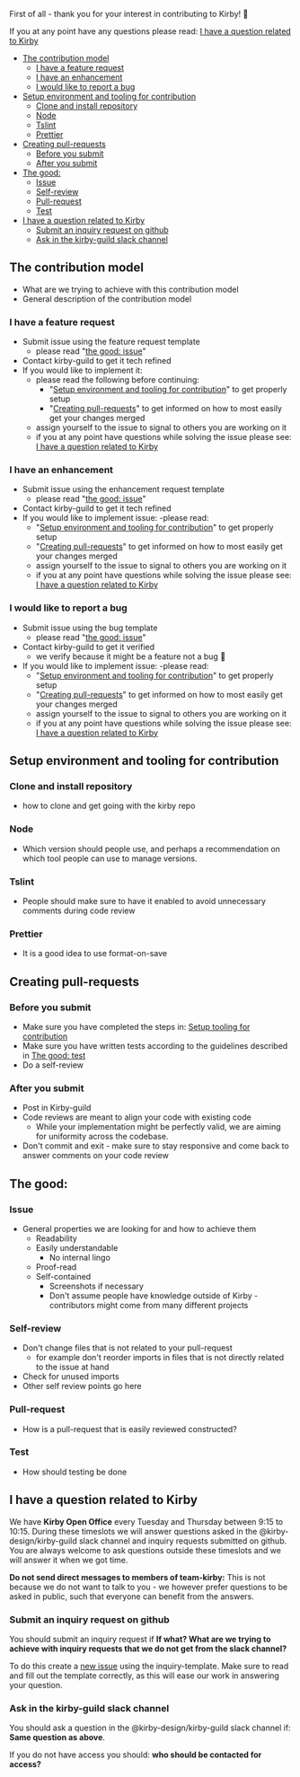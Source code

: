 <!-- We should probably link to this file in #kirby-guild -->
First of all - thank you for your interest in contributing to Kirby! 🥳
<!-- Early on show that we are here to help if necessary and to educate people in how to get help -->
If you at any point have any questions please read: [I have a question related to Kirby](#i-have-a-question-related-to-kirby)

- [The contribution model](#the-contribution-model)
  - [I have a feature request](#i-have-a-feature-request)
  - [I have an enhancement](#i-have-an-enhancement)
  - [I would like to report a bug](#i-would-like-to-report-a-bug)
- [Setup environment and tooling for contribution](#setup-environment-and-tooling-for-contribution)
  - [Clone and install repository](#clone-and-install-repository)
  - [Node](#node)
  - [Tslint](#tslint)
  - [Prettier](#prettier)
- [Creating pull-requests](#creating-pull-requests)
  - [Before you submit](#before-you-submit)
  - [After you submit](#after-you-submit)
- [The good:](#the-good:)
  - [Issue](#issue)
  - [Self-review](#self-review)
  - [Pull-request](#pull-request)
  - [Test](#test)
- [I have a question related to Kirby](#i-have-a-question-related-to-kirby)
  - [Submit an inquiry request on github](#submit-an-inquiry-request-on-github)
  - [Ask in the kirby-guild slack channel](#ask-in-kirby-guild)


## The contribution model
<!-- This section has the purpose of explaining why we do it like we do, in order to have people 
symphatize with the process -->
- What are we trying to achieve with this contribution model
- General description of the contribution model

<!-- The following "I have/would" sections has the role of easily guiding the reader 
on how to do their specific task, and explain them what the process is for that task -->
### I have a feature request 
- Submit issue using the feature request template
  - please read "[the good: issue](#issue)"
- Contact kirby-guild to get it tech refined 
- If you would like to implement it:
  - please read the following before continuing: 
    - "[Setup environment and tooling for contribution](#setup-environment-and-tooling-for-contribution)" to get properly setup 
    - "[Creating pull-requests](#creating-pull-requests)" to get informed on how to most easily get your changes merged
  - assign yourself to the issue to signal to others you are working on it
  - if you at any point have questions while solving the issue please see: [I have a question related to Kirby](#i-have-a-question-related-to-kirby)

### I have an enhancement 
- Submit issue using the enhancement request template
  - please read "[the good: issue](#issue)"
- Contact kirby-guild to get it tech refined 
- If you would like to implement issue: 
  -please read: 
    - "[Setup environment and tooling for contribution](#setup-environment-and-tooling-for-contribution)" to get properly setup 
    - "[Creating pull-requests](#creating-pull-requests)" to get informed on how to most easily get your changes merged
  - assign yourself to the issue to signal to others you are working on it
  - if you at any point have questions while solving the issue please see: [I have a question related to Kirby](#i-have-a-question-related-to-kirby)

### I would like to report a bug 
- Submit issue using the bug template  
  - please read "[the good: issue](#issue)"
- Contact kirby-guild to get it verified 
  - we verify because it might be a feature not a bug 🐛
- If you would like to implement issue: 
  -please read: 
    - "[Setup environment and tooling for contribution](#setup-environment-and-tooling-for-contribution)" to get properly setup 
    - "[Creating pull-requests](#creating-pull-requests)" to get informed on how to most easily get your changes merged
  - assign yourself to the issue to signal to others you are working on it
  - if you at any point have questions while solving the issue please see: [I have a question related to Kirby](#i-have-a-question-related-to-kirby)

## Setup environment and tooling for contribution
<!-- The following section is responsible for teaching people how to get setup with 
the repo such that they can get coding -->

### Clone and install repository 
- how to clone and get going with the kirby repo

### Node 
- Which version should people use, and perhaps a recommendation on which tool people can use to manage versions. 

### Tslint 
- People should make sure to have it enabled to avoid unnecessary comments during code review

### Prettier
- It is a good idea to use format-on-save

## Creating pull-requests 
<!-- This section is responsible for guiding contributors on how they should submit pull-requests in a way that ensures the most swift process and teach them how to catch low-hanging issues there might come up in code-review. -->

### Before you submit  
- Make sure you have completed the steps in: [Setup tooling for contribution](#setup-tooling-for-contribution)
- Make sure you have written tests according to the guidelines described in [The good: test](#test)
- Do a self-review <!-- We could link to self-review in the templates and have people check it off? -->

### After you submit 
- Post in Kirby-guild 
- Code reviews are meant to align your code with existing code 
  - While your implementation might be perfectly valid, we are aiming for uniformity across the codebase. 
- Don't commit and exit - make sure to stay responsive and come back to answer comments on your code review

## The good:
<!-- The following sections have the responsibility of explaining contributors our best pratices such that they can more easily have their changes implemented in kirby --> 
<!-- Ideally we should be able to refer to these sections if people break the guidelines in their issue or pull-requests, to make sure we are all preaching the same guidelines -->

### Issue 
- General properties we are looking for and how to achieve them 
  - Readability 
  - Easily understandable 
    - No internal lingo 
  - Proof-read
  - Self-contained
    - Screenshots if necessary
    <!-- I think the following point is important if Kirby is to be spread out amongst several teams -->
    - Don't assume people have knowledge outside of Kirby - contributors might come from many different projects 

### Self-review 
- Don't change files that is not related to your pull-request
  - for example don't reorder imports in files that is not directly related to the issue at hand
- Check for unused imports
- Other self review points go here

### Pull-request
- How is a pull-request that is easily reviewed constructed?

### Test
- How should testing be done 

## I have a question related to Kirby
<!-- This section is responsible for teaching contributors how to get help with Kirby, we should probably link to this section from the readme.md -->
We have **Kirby Open Office** every Tuesday and Thursday between 9:15 to 10:15. During these timeslots we will answer questions asked in the @kirby-design/kirby-guild slack channel and inquiry requests submitted on github. You are always welcome to ask questions outside these timeslots and we will answer it when we got time. 

**Do not send direct messages to members of team-kirby:** This is not because we do not want to talk to you - we however prefer questions to be asked in public, such that everyone can benefit from the answers. 

### Submit an inquiry request on github 
You should submit an inquiry request if __If what? What are we trying to achieve with inquiry requests that we do not get from the slack channel?__ 

To do this create a [new issue](https://github.com/kirbydesign/designsystem/issues/new/choose) using the inquiry-template. Make sure to read and fill out the template correctly, as this will ease our work in answering your question.

### Ask in the kirby-guild slack channel
You should ask a question in the @kirby-design/kirby-guild slack channel if: __Same question as above__. 

If you do not have access you should: __who should be contacted for access?__
